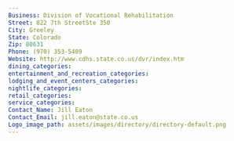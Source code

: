 ```yaml
---
Business: Division of Vocational Rehabilitation
Street: 822 7th StreetSte 350
City: Greeley
State: Colorado
Zip: 80631
Phone: (970) 353-5409
Website: http://www.cdhs.state.co.us/dvr/index.htm
dining_categories: 
entertainment_and_recreation_categories: 
lodging_and_event_centers_categories: 
nightlife_categories: 
retail_categories: 
service_categories: 
Contact_Name: Jill Eaton
Contact_Email: jill.eaton@state.co.us
Logo_image_path: assets/images/directory/directory-default.png
---
```

